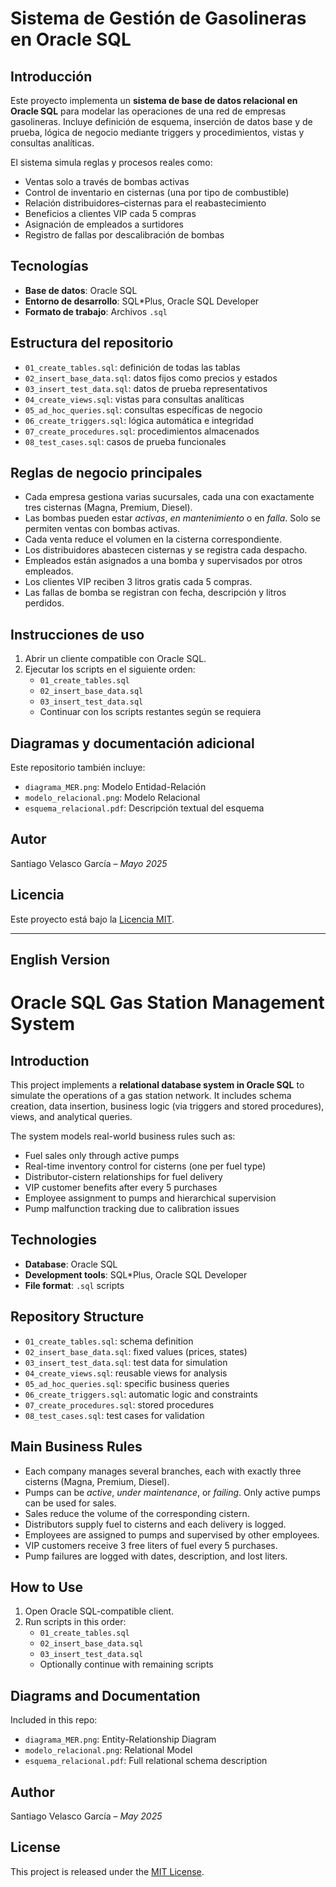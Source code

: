 # Sistema de Gestión de Gasolineras en Oracle SQL

## Introducción  
Este proyecto implementa un **sistema de base de datos relacional en Oracle SQL** para modelar las operaciones de una red de empresas gasolineras. Incluye definición de esquema, inserción de datos base y de prueba, lógica de negocio mediante triggers y procedimientos, vistas y consultas analíticas.

El sistema simula reglas y procesos reales como:
- Ventas solo a través de bombas activas
- Control de inventario en cisternas (una por tipo de combustible)
- Relación distribuidores–cisternas para el reabastecimiento
- Beneficios a clientes VIP cada 5 compras
- Asignación de empleados a surtidores
- Registro de fallas por descalibración de bombas

## Tecnologías  
- **Base de datos**: Oracle SQL  
- **Entorno de desarrollo**: SQL*Plus, Oracle SQL Developer  
- **Formato de trabajo**: Archivos `.sql`  

## Estructura del repositorio  
- `01_create_tables.sql`: definición de todas las tablas  
- `02_insert_base_data.sql`: datos fijos como precios y estados  
- `03_insert_test_data.sql`: datos de prueba representativos  
- `04_create_views.sql`: vistas para consultas analíticas  
- `05_ad_hoc_queries.sql`: consultas específicas de negocio  
- `06_create_triggers.sql`: lógica automática e integridad  
- `07_create_procedures.sql`: procedimientos almacenados  
- `08_test_cases.sql`: casos de prueba funcionales  

## Reglas de negocio principales  
- Cada empresa gestiona varias sucursales, cada una con exactamente tres cisternas (Magna, Premium, Diesel).  
- Las bombas pueden estar *activas*, *en mantenimiento* o en *falla*. Solo se permiten ventas con bombas activas.  
- Cada venta reduce el volumen en la cisterna correspondiente.  
- Los distribuidores abastecen cisternas y se registra cada despacho.  
- Empleados están asignados a una bomba y supervisados por otros empleados.  
- Los clientes VIP reciben 3 litros gratis cada 5 compras.  
- Las fallas de bomba se registran con fecha, descripción y litros perdidos.

## Instrucciones de uso  
1. Abrir un cliente compatible con Oracle SQL.  
2. Ejecutar los scripts en el siguiente orden:
   - `01_create_tables.sql`  
   - `02_insert_base_data.sql`  
   - `03_insert_test_data.sql`  
   - Continuar con los scripts restantes según se requiera  

## Diagramas y documentación adicional  
Este repositorio también incluye:
- `diagrama_MER.png`: Modelo Entidad-Relación  
- `modelo_relacional.png`: Modelo Relacional  
- `esquema_relacional.pdf`: Descripción textual del esquema  

## Autor  
Santiago Velasco García – *Mayo 2025*  

## Licencia  
Este proyecto está bajo la [Licencia MIT](https://opensource.org/licenses/MIT).

---

## English Version

# Oracle SQL Gas Station Management System

## Introduction  
This project implements a **relational database system in Oracle SQL** to simulate the operations of a gas station network. It includes schema creation, data insertion, business logic (via triggers and stored procedures), views, and analytical queries.

The system models real-world business rules such as:
- Fuel sales only through active pumps  
- Real-time inventory control for cisterns (one per fuel type)  
- Distributor-cistern relationships for fuel delivery  
- VIP customer benefits after every 5 purchases  
- Employee assignment to pumps and hierarchical supervision  
- Pump malfunction tracking due to calibration issues  

## Technologies  
- **Database**: Oracle SQL  
- **Development tools**: SQL*Plus, Oracle SQL Developer  
- **File format**: `.sql` scripts  

## Repository Structure  
- `01_create_tables.sql`: schema definition  
- `02_insert_base_data.sql`: fixed values (prices, states)  
- `03_insert_test_data.sql`: test data for simulation  
- `04_create_views.sql`: reusable views for analysis  
- `05_ad_hoc_queries.sql`: specific business queries  
- `06_create_triggers.sql`: automatic logic and constraints  
- `07_create_procedures.sql`: stored procedures  
- `08_test_cases.sql`: test cases for validation  

## Main Business Rules  
- Each company manages several branches, each with exactly three cisterns (Magna, Premium, Diesel).  
- Pumps can be *active*, *under maintenance*, or *failing*. Only active pumps can be used for sales.  
- Sales reduce the volume of the corresponding cistern.  
- Distributors supply fuel to cisterns and each delivery is logged.  
- Employees are assigned to pumps and supervised by other employees.  
- VIP customers receive 3 free liters of fuel every 5 purchases.  
- Pump failures are logged with dates, description, and lost liters.

## How to Use  
1. Open Oracle SQL-compatible client.  
2. Run scripts in this order:
   - `01_create_tables.sql`  
   - `02_insert_base_data.sql`  
   - `03_insert_test_data.sql`  
   - Optionally continue with remaining scripts  

## Diagrams and Documentation  
Included in this repo:
- `diagrama_MER.png`: Entity-Relationship Diagram  
- `modelo_relacional.png`: Relational Model  
- `esquema_relacional.pdf`: Full relational schema description  

## Author  
Santiago Velasco García – *May 2025*  

## License  
This project is released under the [MIT License](https://opensource.org/licenses/MIT).
